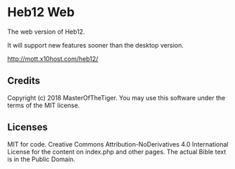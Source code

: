 # Heb12 Web
The web version of Heb12.

It will support new features sooner than the desktop version.

http://mott.x10host.com/heb12/

## Credits
Copyright (c) 2018 MasterOfTheTiger. You may use this software under the terms of the MIT license. 

## Licenses
MIT for code.
Creative Commons Attribution-NoDerivatives 4.0 International License for the content on index.php and other pages.
The actual Bible text is in the Public Domain.
